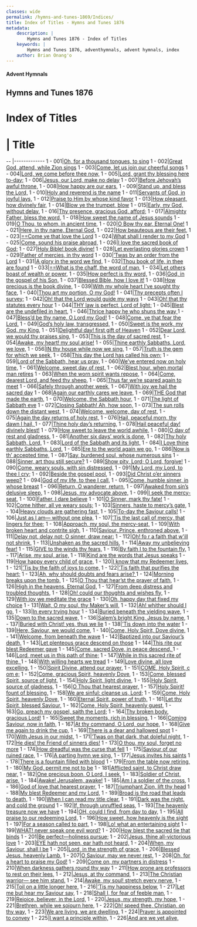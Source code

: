 ```yaml
---
classes: wide
permalink: /hymns-and-tunes-1869/Indices/
title: Index of Titles - Hymns and Tunes 1876
metadata:
    description: |
        Hymns and Tunes 1876 - Index of Titles
    keywords: |
        Hymns and Tunes 1876, adventhymnals, advent hymnals, index
    author: Brian Onang'o
---
```


#### Advent Hymnals

## Hymns and Tunes 1876

# Index of Titles
# | Title                        
-- |-------------
1 - 001|[Oh, for a thousand tongues, to sing](/001-100/001-010/01.Oh,-for-a-thousand-tongues,-to-sing)
1 - 002|[Great God, attend, while Zion sings](/001-100/001-010/02.Great-God,-attend,-while-Zion-sings)
1 - 003|[Come, let us join our cheerful songs](/001-100/001-010/03.Come,-let-us-join-our-cheerful-songs)
1 - 004|[Lord, we come before thee now,](/001-100/001-010/04.Lord,-we-come-before-thee-now,)
1 - 005|[Lord, grant thy blessing here to-day;](/001-100/001-010/05.Lord,-grant-thy-blessing-here-to-day;)
1 - 006|[Jesus, our Lord, make no delay](/001-100/001-010/06.Jesus,-our-Lord,-make-no-delay)
1 - 007|[Before Jehovah’s awful throne,](/001-100/001-010/07.Before-Jehovah’s-awful-throne,)
1 - 008|[How happy are our ears,](/001-100/001-010/08.How-happy-are-our-ears,)
1 - 009|[Stand up, and bless the Lord,](/001-100/001-010/09.Stand-up,-and-bless-the-Lord,)
1 - 010|[Holy and reverend is the name](/001-100/001-010/10.Holy-and-reverend-is-the-name)
1 - 011|[Servants of God, in joyful lays,](/001-100/011-020/01.Servants-of-God,-in-joyful-lays,)
1 - 012|[Praise to Him by whose kind favor](/001-100/011-020/02.Praise-to-Him-by-whose-kind-favor)
1 - 013|[How pleasant, how divinely fair,](/001-100/011-020/03.How-pleasant,-how-divinely-fair,)
1 - 014|[Blow ye the trumpet, blow](/001-100/011-020/04.Blow-ye-the-trumpet,-blow)
1 - 015|[Early, my God, without delay,](/001-100/011-020/05.Early,-my-God,-without-delay,)
1 - 016|[Thy presence, gracious God, afford;](/001-100/011-020/06.Thy-presence,-gracious-God,-afford;)
1 - 017|[Almighty Father, bless the word,](/001-100/011-020/07.Almighty-Father,-bless-the-word,)
1 - 018|[How sweet the name of Jesus sounds](/001-100/011-020/08.How-sweet-the-name-of-Jesus-sounds)
1 - 019|[O Thou, to whom, in ancient time,](/001-100/011-020/09.O-Thou,-to-whom,-in-ancient-time,)
1 - 020|[O Bow thy ear, Eternal One!](/001-100/011-020/10.O-Bow-thy-ear,-Eternal-One!)
1 - 021|[Here, in thy name, Eternal God,](/001-100/021-030/01.Here,-in-thy-name,-Eternal-God,)
1 - 022|[How beauteous are their feet,](/001-100/021-030/02.How-beauteous-are-their-feet,)
1 - 023|[==Come ye that love the Lord](/001-100/021-030/03.==Come-ye-that-love-the-Lord)
1 - 024|[What shall I render to my God](/001-100/021-030/04.What-shall-I-render-to-my-God)
1 - 025|[Come, sound his praise abroad,](/001-100/021-030/05.Come,-sound-his-praise-abroad,)
1 - 026|[I love the sacred book of God;](/001-100/021-030/06.I-love-the-sacred-book-of-God;)
1 - 027|[Holy Bible! book divine!](/001-100/021-030/07.Holy-Bible!-book-divine!)
1 - 028|[Let everlasting glories crown](/001-100/021-030/08.Let-everlasting-glories-crown)
1 - 029|[Father of mercies, in thy word](/001-100/021-030/09.Father-of-mercies,-in-thy-word)
1 - 030|[’Twas by an order from the Lord](/001-100/021-030/10.’Twas-by-an-order-from-the-Lord)
1 - 031|[A glory in the word we find,](/001-100/031-040/01.A-glory-in-the-word-we-find,)
1 - 032|[Thou book of life, in thee are found](/001-100/031-040/02.Thou-book-of-life,-in-thee-are-found)
1 - 033|[==What is the chaff, the word of man,](/001-100/031-040/03.==What-is-the-chaff,-the-word-of-man,)
1 - 034|[Let others boast of wealth or power,](/001-100/031-040/04.Let-others-boast-of-wealth-or-power,)
1 - 035|[How perfect is thy word,](/001-100/031-040/05.How-perfect-is-thy-word,)
1 - 036|[God, in the gospel of his Son,](/001-100/031-040/06.God,-in-the-gospel-of-his-Son,)
1 - 037|[Blessed Bible, how I love it!](/001-100/031-040/07.Blessed-Bible,-how-I-love-it!)
1 - 038|[How precious is the book divine,](/001-100/031-040/08.How-precious-is-the-book-divine,)
1 - 039|[With my whole heart I’ve sought thy face,](/001-100/031-040/09.With-my-whole-heart-I’ve-sought-thy-face,)
1 - 040|[Thou art my portion, O my God!](/001-100/031-040/10.Thou-art-my-portion,-O-my-God!)
1 - 041|[Thy precepts often I survey;](/001-100/041-050/01.Thy-precepts-often-I-survey;)
1 - 042|[Oh! that the Lord would guide my ways](/001-100/041-050/02.Oh!-that-the-Lord-would-guide-my-ways)
1 - 043|[Oh! that thy statutes every hour](/001-100/041-050/03.Oh!-that-thy-statutes-every-hour)
1 - 044|[THY law is perfect, Lord of light;](/001-100/041-050/04.THY-law-is-perfect,-Lord-of-light;)
1 - 045|[Blest are the undefiled in heart,](/001-100/041-050/05.Blest-are-the-undefiled-in-heart,)
1 - 046|[Thrice happy he who shuns the way ](/001-100/041-050/06.Thrice-happy-he-who-shuns-the-way-)
1 - 047|[Bless’d be thy name, O Lord my God!](/001-100/041-050/07.Bless’d-be-thy-name,-O-Lord-my-God!)
1 - 048|[Come, ye that fear the Lord,](/001-100/041-050/08.Come,-ye-that-fear-the-Lord,)
1 - 049|[God’s holy law, transgressed,](/001-100/041-050/09.God’s-holy-law,-transgressed,)
1 - 050|[Sweet is the work, my God, my King,](/001-100/041-050/10.Sweet-is-the-work,-my-God,-my-King,)
1 - 051|[Delightful day! first gift of Heaven](/001-100/051-060/01.Delightful-day!-first-gift-of-Heaven)
1 - 052|[Dear Lord, we would thy praises sing,](/001-100/051-060/02.Dear-Lord,-we-would-thy-praises-sing,)
1 - 053|[This is the day of sacred rest,](/001-100/051-060/03.This-is-the-day-of-sacred-rest,)
1 - 054|[Awake, my heart! my soul arise!](/001-100/051-060/04.Awake,-my-heart!-my-soul-arise!)
1 - 055|[Thine earthly Sabbaths, Lord, we love,](/001-100/051-060/05.Thine-earthly-Sabbaths,-Lord,-we-love,)
1 - 056|[IN thy house while now we sing,](/001-100/051-060/06.IN-thy-house-while-now-we-sing,)
1 - 057|[Truth is the gem for which we seek,](/001-100/051-060/07.Truth-is-the-gem-for-which-we-seek,)
1 - 058|[This day the Lord has called his own;](/001-100/051-060/08.This-day-the-Lord-has-called-his-own;)
1 - 059|[Lord of the Sabbath, hear us pray,](/001-100/051-060/09.Lord-of-the-Sabbath,-hear-us-pray,)
1 - 060|[We’ve entered now on holy time,](/001-100/051-060/10.We’ve-entered-now-on-holy-time,)
1 - 061|[Welcome, sweet day of rest,](/001-100/061-070/01.Welcome,-sweet-day-of-rest,)
1 - 062|[Blest hour, when mortal man retires](/001-100/061-070/02.Blest-hour,-when-mortal-man-retires)
1 - 063|[When the worn spirit wants repose,](/001-100/061-070/03.When-the-worn-spirit-wants-repose,)
1 - 064|[Come, dearest Lord, and feed thy sheep,](/001-100/061-070/04.Come,-dearest-Lord,-and-feed-thy-sheep,)
1 - 065|[Thus far we’re spared again to meet](/001-100/061-070/05.Thus-far-we’re-spared-again-to-meet)
1 - 066|[Safely through another week,](/001-100/061-070/06.Safely-through-another-week,)
1 - 067|[With joy we hail the sacred day](/001-100/061-070/07.With-joy-we-hail-the-sacred-day)
1 - 068|[Again our earthly cares we leave,](/001-100/061-070/08.Again-our-earthly-cares-we-leave,)
1 - 069|[THE God that made the earth,](/001-100/061-070/09.THE-God-that-made-the-earth,)
1 - 070|[Welcome, the Sabbath hour,](/001-100/061-070/10.Welcome,-the-Sabbath-hour,)
1 - 071|[The light of Sabbath eve](/001-100/071-080/01.The-light-of-Sabbath-eve)
1 - 072|[Closing Sabbath! Ah, how soon,](/001-100/071-080/02.Closing-Sabbath!-Ah,-how-soon,)
1 - 073|[The sun rolls down the distant west,](/001-100/071-080/03.The-sun-rolls-down-the-distant-west,)
1 - 074|[Welcome, welcome, day of rest,](/001-100/071-080/04.Welcome,-welcome,-day-of-rest,)
1 - 075|[Again the day returns of holy rest,](/001-100/071-080/05.Again-the-day-returns-of-holy-rest,)
1 - 076|[Hail, peaceful morn, thy dawn I hail, ](/001-100/071-080/06.Hail,-peaceful-morn,-thy-dawn-I-hail,-)
1 - 077|[Thine holy day’s returning,](/001-100/071-080/07.Thine-holy-day’s-returning,)
1 - 078|[Hail peaceful day! divinely blest!](/001-100/071-080/08.Hail-peaceful-day!-divinely-blest!)
1 - 079|[How sweet to leave the world awhile,](/001-100/071-080/09.How-sweet-to-leave-the-world-awhile,)
1 - 080|[O day of rest and gladness,](/001-100/071-080/10.O-day-of-rest-and-gladness,)
1 - 081|[Another six days’ work is done,](/001-100/081-090/01.Another-six-days’-work-is-done,)
1 - 082|[Thy holy Sabbath, Lord,](/001-100/081-090/02.Thy-holy-Sabbath,-Lord,)
1 - 083|[Lord of the Sabbath and its light,](/001-100/081-090/03.Lord-of-the-Sabbath-and-its-light,)
1 - 084|[I Love thine earthly Sabbaths, Lord,](/001-100/081-090/04.I-Love-thine-earthly-Sabbaths,-Lord,)
1 - 085|[Ere to the world again we go,](/001-100/081-090/05.Ere-to-the-world-again-we-go,)
1 - 086|[Now is th’ accepted time,](/001-100/081-090/06.Now-is-th’-accepted-time,)
1 - 087|[Say, burdened soul, whose numerous sins](/001-100/081-090/07.Say,-burdened-soul,-whose-numerous-sins)
1 - 088|[Sinner, art thou still secure?](/001-100/081-090/08.Sinner,-art-thou-still-secure)
1 - 089|[Show pity, Lord; O Lord, forgive!](/001-100/081-090/09.Show-pity,-Lord;-O-Lord,-forgive!)
1 - 090|[Come, weary souls, with sin distressed,](/001-100/081-090/10.Come,-weary-souls,-with-sin-distressed,)
1 - 091|[My Lord, my Lord, to thee I cry;](/001-100/091-100/01.My-Lord,-my-Lord,-to-thee-I-cry;)
1 - 092|[Beside the gospel pool,](/001-100/091-100/02.Beside-the-gospel-pool,)
1 - 093|[Did Christ o’er sinners weep?](/001-100/091-100/03.Did-Christ-o’er-sinners-weep)
1 - 094|[God of my life, to thee I call,](/001-100/091-100/04.God-of-my-life,-to-thee-I-call,)
1 - 095|[Come, humble sinner, in whose breast](/001-100/091-100/05.Come,-humble-sinner,-in-whose-breast)
1 - 096|[Return, O wanderer, return,](/001-100/091-100/06.Return,-O-wanderer,-return,)
1 - 097|[Awaked from sin’s delusive sleep,](/001-100/091-100/07.Awaked-from-sin’s-delusive-sleep,)
1 - 098|[Jesus, my advocate above,](/001-100/091-100/08.Jesus,-my-advocate-above,)
1 - 099|[I seek the mercy-seat,](/001-100/091-100/09.I-seek-the-mercy-seat,)
1 - 100|[Father, I dare believe](/001-100/091-100/10.Father,-I-dare-believe)
1 - 101|[O Sinner, mark thy fate!](/101-200/101-110/01.O-Sinner,-mark-thy-fate!)
1 - 102|[Come hither, all ye weary souls;](/101-200/101-110/02.Come-hither,-all-ye-weary-souls;)
1 - 103|[Sinners, haste to mercy’s gate,](/101-200/101-110/03.Sinners,-haste-to-mercy’s-gate,)
1 - 104|[Heavy clouds are gathering fast,](/101-200/101-110/04.Heavy-clouds-are-gathering-fast,)
1 - 105|[To-day the Saviour calls!](/101-200/101-110/05.To-day-the-Saviour-calls!)
1 - 106|[Just as I am— without one plea,](/101-200/101-110/06.Just-as-I-am—-without-one-plea,)
1 - 107|[’Tis the last call of mercy, that lingers for thee;](/101-200/101-110/07.’Tis-the-last-call-of-mercy,-that-lingers-for-thee;)
1 - 108|[Approach, my soul, the mercy-seat,](/101-200/101-110/08.Approach,-my-soul,-the-mercy-seat,)
1 - 109|[With broken heart and contrite sigh,](/101-200/101-110/09.With-broken-heart-and-contrite-sigh,)
1 - 110|[Saviour, Prince, enthroned above,](/101-200/101-110/10.Saviour,-Prince,-enthroned-above,)
1 - 111|[Delay not, delay not; O sinner, draw near:](/101-200/111-120/01.Delay-not,-delay-not;-O-sinner,-draw-near:)
1 - 112|[Oh! fo r a faith that w'ill not shrink,](/101-200/111-120/02.Oh!-fo-r-a-faith-that-w'ill-not-shrink,)
1 - 113|[Unshaken as the sacred hills,](/101-200/111-120/03.Unshaken-as-the-sacred-hills,)
1 - 114|[Away my unbelieving fear!](/101-200/111-120/04.Away-my-unbelieving-fear!)
1 - 115|[GIVE to the winds thy fears,](/101-200/111-120/05.GIVE-to-the-winds-thy-fears,)
1 - 116|[By faith I to the fountain fly,](/101-200/111-120/06.By-faith-I-to-the-fountain-fly,)
1 - 117|[Arise, my soul, arise,](/101-200/111-120/07.Arise,-my-soul,-arise,)
1 - 118|[Kind are the words that Jesus speaks](/101-200/111-120/08.Kind-are-the-words-that-Jesus-speaks)
1 - 119|[How happy every child of grace,](/101-200/111-120/09.How-happy-every-child-of-grace,)
1 - 120|[I know that my Redeemer lives,](/101-200/111-120/10.I-know-that-my-Redeemer-lives,)
1 - 121|[’Tis by the faith of joys to come,](/101-200/121-130/01.’Tis-by-the-faith-of-joys-to-come,)
1 - 122|[’Tis faith that purifies the heart;](/101-200/121-130/02.’Tis-faith-that-purifies-the-heart;)
1 - 123|[Ah, why should doubts and fears arise? ](/101-200/121-130/03.Ah,-why-should-doubts-and-fears-arise-)
1 - 124|[Morning breaks upon the tomb,](/101-200/121-130/04.Morning-breaks-upon-the-tomb,)
1 - 125|[O Thou that hear’st the prayer of faith,](/101-200/121-130/05.O-Thou-that-hear’st-the-prayer-of-faith,)
1 - 126|[High in the heavens, Eternal God,](/101-200/121-130/06.High-in-the-heavens,-Eternal-God,)
1 - 127|[From deep distress and troubled thoughts,](/101-200/121-130/07.From-deep-distress-and-troubled-thoughts,)
1 - 128|[Oh! could our thoughts and wishes fly,](/101-200/121-130/08.Oh!-could-our-thoughts-and-wishes-fly,)
1 - 129|[With joy we meditate the grace](/101-200/121-130/09.With-joy-we-meditate-the-grace)
1 - 130|[Oh, happy day that fixed my choice](/101-200/121-130/10.Oh,-happy-day-that-fixed-my-choice)
1 - 131|[Wait, O my soul, thy Maker’s will,](/101-200/131-140/01.Wait,-O-my-soul,-thy-Maker’s-will,)
1 - 132|[Ah! whither should I go,](/101-200/131-140/02.Ah!-whither-should-I-go,)
1 - 133|[In every trying hour](/101-200/131-140/03.In-every-trying-hour)
1 - 134|[Buried beneath the yielding wave,](/101-200/131-140/04.Buried-beneath-the-yielding-wave,)
1 - 135|[Down to the sacred wave,](/101-200/131-140/05.Down-to-the-sacred-wave,)
1 - 136|[Salem’s bright King, Jesus by name,](/101-200/131-140/06.Salem’s-bright-King,-Jesus-by-name,)
1 - 137|[Buried with Christ! yes, thus we lie](/101-200/131-140/07.Buried-with-Christ!-yes,-thus-we-lie)
1 - 138|[’Tis down into the water](/101-200/131-140/08.’Tis-down-into-the-water)
1 - 139|[Here, Saviour, we would come,](/101-200/131-140/09.Here,-Saviour,-we-would-come,)
1 - 140|[Come, Holy Spirit, Dove divine,](/101-200/131-140/10.Come,-Holy-Spirit,-Dove-divine,)
1 - 141|[Welcome, from beneath the wave](/101-200/141-150/01.Welcome,-from-beneath-the-wave)
1 - 142|[Baptized into our Saviour’s death,](/101-200/141-150/02.Baptized-into-our-Saviour’s-death,)
1 - 143|[Let plenteous grace descend on those](/101-200/141-150/03.Let-plenteous-grace-descend-on-those)
1 - 144|[This rite our blest Redeemer gave](/101-200/141-150/04.This-rite-our-blest-Redeemer-gave)
1 - 145|[Come, sacred Dove, in peace descend, ](/101-200/141-150/05.Come,-sacred-Dove,-in-peace-descend,-)
1 - 146|[Lord, meet us in this path of thine;](/101-200/141-150/06.Lord,-meet-us-in-this-path-of-thine;)
1 - 147|[While in this sacred rite of thine, ](/101-200/141-150/07.While-in-this-sacred-rite-of-thine,-)
1 - 148|[With willing hearts we tread](/101-200/141-150/08.With-willing-hearts-we-tread)
1 - 149|[Love divine, all love excelling,](/101-200/141-150/09.Love-divine,-all-love-excelling,)
1 - 150|[Spirit Divine, attend our prayer,](/101-200/141-150/10.Spirit-Divine,-attend-our-prayer,)
1 - 151|[COME, Holy Spirit, c om e;](/101-200/151-160/01.COME,-Holy-Spirit,-c-om-e;)
1 - 152|[Come, gracious Spirit, heavenly Dove,](/101-200/151-160/02.Come,-gracious-Spirit,-heavenly-Dove,)
1 - 153|[Come, blessed Spirit, source of light,](/101-200/151-160/03.Come,-blessed-Spirit,-source-of-light,)
1 - 154|[Holy Spirit, light divine,](/101-200/151-160/04.Holy-Spirit,-light-divine,)
1 - 155|[Holy Spirit, source of gladness,](/101-200/151-160/05.Holy-Spirit,-source-of-gladness,)
1 - 156|[O Thou that hearest prayer,](/101-200/151-160/06.O-Thou-that-hearest-prayer,)
1 - 157|[Holy Spirit! fount of blessing,](/101-200/151-160/07.Holy-Spirit!-fount-of-blessing,)
1 - 158|[We are sinful: cleanse us, Lord;](/101-200/151-160/08.We-are-sinful:-cleanse-us,-Lord;)
1 - 159|[Come, Holy Spirit, heavenly Dove,](/101-200/151-160/09.Come,-Holy-Spirit,-heavenly-Dove,)
1 - 160|[Eternal Spirit, power of truth,](/101-200/151-160/10.Eternal-Spirit,-power-of-truth,)
1 - 161|[Let thy Spirit, blessed Saviour,](/101-200/161-170/01.Let-thy-Spirit,-blessed-Saviour,)
1 - 162|[Come, Holy Spirit, heavenly guest,](/101-200/161-170/02.Come,-Holy-Spirit,-heavenly-guest,)
1 - 163|[Go, preach my gospel, saith the Lord;](/101-200/161-170/03.Go,-preach-my-gospel,-saith-the-Lord;)
1 - 164|[Thy broken body, gracious Lord!](/101-200/161-170/04.Thy-broken-body,-gracious-Lord!)
1 - 165|[Sweet the moments, rich in blessing,](/101-200/161-170/05.Sweet-the-moments,-rich-in-blessing,)
1 - 166|[Coming Saviour, now in faith,](/101-200/161-170/06.Coming-Saviour,-now-in-faith,)
1 - 167|[At thy command, O Lord, our hope,](/101-200/161-170/07.At-thy-command,-O-Lord,-our-hope,)
1 - 168|[Give me again to drink the cup,](/101-200/161-170/08.Give-me-again-to-drink-the-cup,)
1 - 169|[There is a dear and hallowed spot](/101-200/161-170/09.There-is-a-dear-and-hallowed-spot)
1 - 170|[With Jesus in our midst,](/101-200/161-170/10.With-Jesus-in-our-midst,)
1 - 171|[’Twas on that dark, that doleful night,](/101-200/171-180/01.’Twas-on-that-dark,-that-doleful-night,)
1 - 172|[He dies! the Friend of sinners dies!](/101-200/171-180/02.He-dies!-the-Friend-of-sinners-dies!)
1 - 173|[O thou, my soul, forget no more](/101-200/171-180/03.O-thou,-my-soul,-forget-no-more)
1 - 174|[How dreadful was the curse that fell](/101-200/171-180/04.How-dreadful-was-the-curse-that-fell)
1 - 175|[Saviour of our ruined race,](/101-200/171-180/05.Saviour-of-our-ruined-race,)
1 - 176|[A parting hymn we sing,](/101-200/171-180/06.A-parting-hymn-we-sing,)
1 - 177|[Jesus invites his saints](/101-200/171-180/07.Jesus-invites-his-saints)
1 - 178|[There is a fountain filled with blood](/101-200/171-180/08.There-is-a-fountain-filled-with-blood)
1 - 179|[From the table now retiring,](/101-200/171-180/09.From-the-table-now-retiring,)
1 - 180|[My God, permit me not to be](/101-200/171-180/10.My-God,-permit-me-not-to-be)
1 - 181|[Afflicted saint, to Christ draw near,](/101-200/181-190/01.Afflicted-saint,-to-Christ-draw-near,)
1 - 182|[One precious boon, O Lord, I seek,](/101-200/181-190/02.One-precious-boon,-O-Lord,-I-seek,)
1 - 183|[Soldier of Christ, arise,](/101-200/181-190/03.Soldier-of-Christ,-arise,)
1 - 184|[Awake! Jerusalem, awake!](/101-200/181-190/04.Awake!-Jerusalem,-awake!)
1 - 185|[Am I a soldier of the cross,](/101-200/181-190/05.Am-I-a-soldier-of-the-cross,)
1 - 186|[God of love that hearest prayer,](/101-200/181-190/06.God-of-love-that-hearest-prayer,)
1 - 187|[Triumphant Zion, lift thy head](/101-200/181-190/07.Triumphant-Zion,-lift-thy-head)
1 - 188|[My blest Redeemer and my Lord,](/101-200/181-190/08.My-blest-Redeemer-and-my-Lord,)
1 - 189|[Broad is the road that leads to death,](/101-200/181-190/09.Broad-is-the-road-that-leads-to-death,)
1 - 190|[When I can read my title clear,](/101-200/181-190/10.When-I-can-read-my-title-clear,)
1 - 191|[Dark was the night, and cold the ground](/101-200/191-200/01.Dark-was-the-night,-and-cold-the-ground)
1 - 192|[If, through unruffled seas,](/101-200/191-200/02.If,-through-unruffled-seas,)
1 - 193|[The heavenly treasure now we have](/101-200/191-200/03.The-heavenly-treasure-now-we-have)
1 - 194|[OH, could I find, from day to day,](/101-200/191-200/04.OH,-could-I-find,-from-day-to-day,)
1 - 195|[All praise to our redeeming Lord,](/101-200/191-200/05.All-praise-to-our-redeeming-Lord,)
1 - 196|[How sweet, how heavenly is the sight](/101-200/191-200/06.How-sweet,-how-heavenly-is-the-sight)
1 - 197|[For a season called to part,](/101-200/191-200/07.For-a-season-called-to-part,)
1 - 198|[Lo! what an entertaining sight](/101-200/191-200/08.Lo!-what-an-entertaining-sight)
1 - 199|[WHAT! never speak one evil word?](/101-200/191-200/09.WHAT!-never-speak-one-evil-word)
1 - 200|[How blest the sacred tie that binds](/101-200/191-200/10.How-blest-the-sacred-tie-that-binds)
1 - 201|[Be perfect—holiness pursue;](/201-226/201-210/01.Be-perfect—holiness-pursue;)
1 - 202|[Jesus, thine all-victorious love](/201-226/201-210/02.Jesus,-thine-all-victorious-love)
1 - 203|[EYE hath not seen, ear hath not heard,](/201-226/201-210/03.EYE-hath-not-seen,-ear-hath-not-heard,)
1 - 204|[When, my Saviour, shall I be](/201-226/201-210/04.When,-my-Saviour,-shall-I-be)
1 - 205|[Lord, in the strength of grace,](/201-226/201-210/05.Lord,-in-the-strength-of-grace,)
1 - 206|[Blessed Jesus, heavenly Lamb,](/201-226/201-210/06.Blessed-Jesus,-heavenly-Lamb,)
1 - 207|[O Saviour, may we never rest,](/201-226/201-210/07.O-Saviour,-may-we-never-rest,)
1 - 208|[Oh, for a heart to praise my God!](/201-226/201-210/08.Oh,-for-a-heart-to-praise-my-God!)
1 - 209|[Come on, my partners in distress](/201-226/201-210/09.Come-on,-my-partners-in-distress)
1 - 210|[When darkness gathers round thy way](/201-226/201-210/10.When-darkness-gathers-round-thy-way)
1 - 211|[How prone are professors to rest on their lees,](/201-226/211-220/01.How-prone-are-professors-to-rest-on-their-lees,)
1 - 212|[Jesus, at thy command,](/201-226/211-220/02.Jesus,-at-thy-command,)
1 - 213|[The Christian warrior— see him stand.](/201-226/211-220/03.The-Christian-warrior—-see-him-stand)
1 - 214|[Awake, my soul! stretch every nerve,](/201-226/211-220/04.Awake,-my-soul!-stretch-every-nerve,)
1 - 215|[Toil on a little longer here,](/201-226/211-220/05.Toil-on-a-little-longer-here,)
1 - 216|[’Tis my happiness below,](/201-226/211-220/06.’Tis-my-happiness-below,)
1 - 217|[Let me but hear my Saviour say,](/201-226/211-220/07.Let-me-but-hear-my-Saviour-say,)
1 - 218|[Shall I, for fear of feeble man,](/201-226/211-220/08.Shall-I,-for-fear-of-feeble-man,)
1 - 219|[Rejoice, believer, in the Lord,](/201-226/211-220/09.Rejoice,-believer,-in-the-Lord,)
1 - 220|[Jesus, my strength, my hope,](/201-226/211-220/10.Jesus,-my-strength,-my-hope,)
1 - 221|[Brethren, while we sojourn here,](/201-226/221-226/01.Brethren,-while-we-sojourn-here,)
1 - 222|[Oh! speed thee, Christian, on thy way,](/201-226/221-226/02.Oh!-speed-thee,-Christian,-on-thy-way,)
1 - 223|[We are living, we are dwelling,](/201-226/221-226/03.We-are-living,-we-are-dwelling,)
1 - 224|[Prayer is appointed to convey](/201-226/221-226/04.Prayer-is-appointed-to-convey)
1 - 225|[I want a principle within,](/201-226/221-226/05.I-want-a-principle-within,)
1 - 226|[And are we yet alive,](/201-226/221-226/06.And-are-we-yet-alive,)